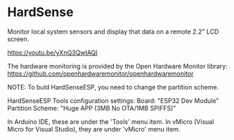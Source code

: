 # HardSense
Monitor local system sensors and display that data on a remote 2.2" LCD screen.

https://youtu.be/yXnQ3QwIAQI


The hardware monitoring is provided by the Open Hardware Monitor library:  https://github.com/openhardwaremonitor/openhardwaremonitor

NOTE:
To buld HardSenseESP, you need to change the partition scheme.

HardSenseESP Tools configuration settings:
	Board:  "ESP32 Dev Module"
	Partition Scheme: "Huge APP (3MB No OTA/1MB SPIFFS)"

In Arduino IDE, these are under the 'Tools' menu item.
In vMicro (Visual Micro for Visual Studio), they are under 'vMicro' menu item.

